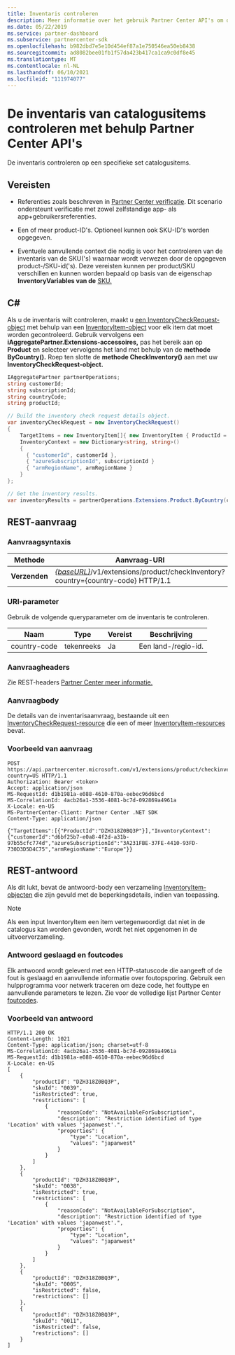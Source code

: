 ```yaml
---
title: Inventaris controleren
description: Meer informatie over het gebruik Partner Center API's om de inventaris voor een specifieke set catalogusitems te controleren. U kunt dit doen om de producten of SKU's van een klant te identificeren.
ms.date: 05/22/2019
ms.service: partner-dashboard
ms.subservice: partnercenter-sdk
ms.openlocfilehash: b982dbd7e5e10d454ef87a1e750546ea50eb8438
ms.sourcegitcommit: ad8082bee01fb1f57da423b417ca1ca9c0df8e45
ms.translationtype: MT
ms.contentlocale: nl-NL
ms.lasthandoff: 06/10/2021
ms.locfileid: "111974077"
---
```

# <a name="check-the-inventory-of-catalog-items-using-partner-center-apis"></a>De inventaris van catalogusitems controleren met behulp Partner Center API's

De inventaris controleren op een specifieke set catalogusitems.

## <a name="prerequisites"></a>Vereisten

- Referenties zoals beschreven in [Partner Center verificatie](partner-center-authentication.md). Dit scenario ondersteunt verificatie met zowel zelfstandige app- als app+gebruikersreferenties.

- Een of meer product-ID's. Optioneel kunnen ook SKU-ID's worden opgegeven.

- Eventuele aanvullende context die nodig is voor het controleren van de inventaris van de SKU('s) waarnaar wordt verwezen door de opgegeven product-/SKU-id('s). Deze vereisten kunnen per product/SKU verschillen en kunnen worden bepaald op basis van de eigenschap **InventoryVariables van de** [SKU.](product-resources.md#sku)

## <a name="c"></a>C\#

Als u de inventaris wilt controleren, maakt u [een InventoryCheckRequest-object](product-resources.md#inventorycheckrequest) met behulp van een [InventoryItem-object](product-resources.md#inventoryitem) voor elk item dat moet worden gecontroleerd. Gebruik vervolgens een **iAggregatePartner.Extensions-accessoires,** pas het bereik aan op **Product** en selecteer vervolgens het land met behulp van de **methode ByCountry().** Roep ten slotte de **methode CheckInventory()** aan met uw **InventoryCheckRequest-object.**

``` csharp
IAggregatePartner partnerOperations;
string customerId;
string subscriptionId;
string countryCode;
string productId;

// Build the inventory check request details object.
var inventoryCheckRequest = new InventoryCheckRequest()
{
    TargetItems = new InventoryItem[]{ new InventoryItem { ProductId = productId } },
    InventoryContext = new Dictionary<string, string>()
    {
      { "customerId", customerId },
      { "azureSubscriptionId", subscriptionId }
      { "armRegionName", armRegionName }
    }
};

// Get the inventory results.
var inventoryResults = partnerOperations.Extensions.Product.ByCountry(countryCode).CheckInventory(inventoryCheckRequest);
```

## <a name="rest-request"></a>REST-aanvraag

### <a name="request-syntax"></a>Aanvraagsyntaxis

| Methode   | Aanvraag-URI                                                                                                                              |
|----------|------------------------------------------------------------------------------------------------------------------------------------------|
| **Verzenden** | [*{baseURL}*](partner-center-rest-urls.md)/v1/extensions/product/checkInventory?country={country-code} HTTP/1.1                        |

### <a name="uri-parameter"></a>URI-parameter

Gebruik de volgende queryparameter om de inventaris te controleren.

| Naam                   | Type     | Vereist | Beschrijving                                                     |
|------------------------|----------|----------|-----------------------------------------------------------------|
| country-code           | tekenreeks   | Ja      | Een land-/regio-id.                                            |

### <a name="request-headers"></a>Aanvraagheaders

Zie REST-headers [Partner Center meer informatie.](headers.md)

### <a name="request-body"></a>Aanvraagbody

De details van de inventarisaanvraag, bestaande uit een [InventoryCheckRequest-resource](product-resources.md#inventorycheckrequest) die een of meer [InventoryItem-resources](product-resources.md#inventoryitem) bevat.

### <a name="request-example"></a>Voorbeeld van aanvraag

```http
POST https://api.partnercenter.microsoft.com/v1/extensions/product/checkinventory?country=US HTTP/1.1
Authorization: Bearer <token>
Accept: application/json
MS-RequestId: d1b1981a-e088-4610-870a-eebec96d6bcd
MS-CorrelationId: 4acb26a1-3536-4081-bc7d-092869a4961a
X-Locale: en-US
MS-PartnerCenter-Client: Partner Center .NET SDK
Content-Type: application/json

{"TargetItems":[{"ProductId":"DZH318Z0BQ3P"}],"InventoryContext":{"customerId":"d6bf25b7-e0a8-4f2d-a31b-97b55cfc774d","azureSubscriptionId":"3A231FBE-37FE-4410-93FD-730D3D5D4C75","armRegionName":"Europe"}}
```

## <a name="rest-response"></a>REST-antwoord

Als dit lukt, bevat de antwoord-body een verzameling [InventoryItem-objecten](product-resources.md#inventoryitem) die zijn gevuld met de beperkingsdetails, indien van toepassing.

>[!NOTE]
>Als een input InventoryItem een item vertegenwoordigt dat niet in de catalogus kan worden gevonden, wordt het niet opgenomen in de uitvoerverzameling.

### <a name="response-success-and-error-codes"></a>Antwoord geslaagd en foutcodes

Elk antwoord wordt geleverd met een HTTP-statuscode die aangeeft of de fout is geslaagd en aanvullende informatie over foutopsporing. Gebruik een hulpprogramma voor netwerk traceren om deze code, het fouttype en aanvullende parameters te lezen. Zie voor de volledige lijst Partner Center [foutcodes](error-codes.md).

### <a name="response-example"></a>Voorbeeld van antwoord

```http
HTTP/1.1 200 OK
Content-Length: 1021
Content-Type: application/json; charset=utf-8
MS-CorrelationId: 4acb26a1-3536-4081-bc7d-092869a4961a
MS-RequestId: d1b1981a-e088-4610-870a-eebec96d6bcd
X-Locale: en-US
[
    {
        "productId": "DZH318Z0BQ3P",
        "skuId": "0039",
        "isRestricted": true,
        "restrictions": [
            {
                "reasonCode": "NotAvailableForSubscription",
                "description": "Restriction identified of type 'Location' with values 'japanwest'.",
                "properties": {
                    "type": "Location",
                    "values": "japanwest"
                }
            }
        ]
    },
    {
        "productId": "DZH318Z0BQ3P",
        "skuId": "0038",
        "isRestricted": true,
        "restrictions": [
            {
                "reasonCode": "NotAvailableForSubscription",
                "description": "Restriction identified of type 'Location' with values 'japanwest'.",
                "properties": {
                    "type": "Location",
                    "values": "japanwest"
                }
            }
        ]
    },
    {
        "productId": "DZH318Z0BQ3P",
        "skuId": "000S",
        "isRestricted": false,
        "restrictions": []
    },
    {
        "productId": "DZH318Z0BQ3P",
        "skuId": "0011",
        "isRestricted": false,
        "restrictions": []
    }
]
```

